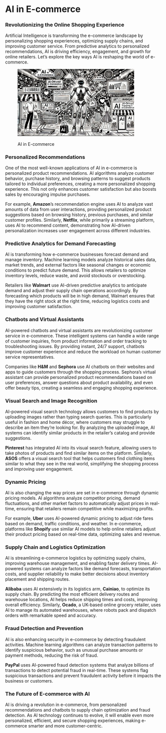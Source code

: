 # AI in E-commerce

### Revolutionizing the Online Shopping Experience

Artificial Intelligence is transforming the e-commerce landscape by personalizing shopping experiences, optimizing supply chains, and improving customer service. From predictive analytics to personalized recommendations, AI is driving efficiency, engagement, and growth for online retailers. Let’s explore the key ways AI is reshaping the world of e-commerce.

<div align="left">

<figure><img src="../../.gitbook/assets/image (1) (1) (1) (1) (1) (1).png" alt="" width="375"><figcaption><p>AI in E-commerce</p></figcaption></figure>

</div>

### Personalized Recommendations

One of the most well-known applications of AI in e-commerce is personalized product recommendations. AI algorithms analyze customer behavior, purchase history, and browsing patterns to suggest products tailored to individual preferences, creating a more personalized shopping experience. This not only enhances customer satisfaction but also boosts sales by encouraging impulse purchases.

For example, **Amazon**’s recommendation engine uses AI to analyze vast amounts of data from user interactions, providing personalized product suggestions based on browsing history, previous purchases, and similar customer profiles. Similarly, **Netflix**, while primarily a streaming platform, uses AI to recommend content, demonstrating how AI-driven personalization increases user engagement across different industries.

### Predictive Analytics for Demand Forecasting

AI is transforming how e-commerce businesses forecast demand and manage inventory. Machine learning models analyze historical sales data, market trends, and external factors like seasonal changes or economic conditions to predict future demand. This allows retailers to optimize inventory levels, reduce waste, and avoid stockouts or overstocking.

Retailers like **Walmart** use AI-driven predictive analytics to anticipate demand and adjust their supply chain operations accordingly. By forecasting which products will be in high demand, Walmart ensures that they have the right stock at the right time, reducing logistics costs and improving customer satisfaction.

### Chatbots and Virtual Assistants

AI-powered chatbots and virtual assistants are revolutionizing customer service in e-commerce. These intelligent systems can handle a wide range of customer inquiries, from product information and order tracking to troubleshooting issues. By providing instant, 24/7 support, chatbots improve customer experience and reduce the workload on human customer service representatives.

Companies like **H\&M** and **Sephora** use AI chatbots on their websites and apps to guide customers through the shopping process. Sephora’s virtual assistant can provide personalized product recommendations based on user preferences, answer questions about product availability, and even offer beauty tips, creating a seamless and engaging shopping experience.

### Visual Search and Image Recognition

AI-powered visual search technology allows customers to find products by uploading images rather than typing search queries. This is particularly useful in fashion and home décor, where customers may struggle to describe an item they’re looking for. By analyzing the uploaded image, AI systems can identify similar products in the retailer’s catalog and provide suggestions.

**Pinterest** has integrated AI into its visual search feature, allowing users to take photos of products and find similar items on the platform. Similarly, **ASOS** offers a visual search tool that helps customers find clothing items similar to what they see in the real world, simplifying the shopping process and improving user engagement.

### Dynamic Pricing

AI is also changing the way prices are set in e-commerce through dynamic pricing models. AI algorithms analyze competitor pricing, demand fluctuations, and other market factors to automatically adjust prices in real-time, ensuring that retailers remain competitive while maximizing profits.

For example, **Uber** uses AI-powered dynamic pricing to adjust ride fares based on demand, traffic conditions, and weather. In e-commerce, platforms like **Shopify** use similar AI models to help online retailers adjust their product pricing based on real-time data, optimizing sales and revenue.

### Supply Chain and Logistics Optimization

AI is streamlining e-commerce logistics by optimizing supply chains, improving warehouse management, and enabling faster delivery times. AI-powered systems can analyze factors like demand forecasts, transportation costs, and supplier reliability to make better decisions about inventory placement and shipping routes.

**Alibaba** uses AI extensively in its logistics arm, **Cainiao**, to optimize its supply chain. By predicting the most efficient delivery routes and warehouse locations, AI helps reduce shipping times and costs, improving overall efficiency. Similarly, **Ocado**, a UK-based online grocery retailer, uses AI to manage its automated warehouses, where robots pack and dispatch orders with remarkable speed and accuracy.

### Fraud Detection and Prevention

AI is also enhancing security in e-commerce by detecting fraudulent activities. Machine learning algorithms can analyze transaction patterns to identify suspicious behavior, such as unusual purchase amounts or payment methods, reducing the risk of fraud.

**PayPal** uses AI-powered fraud detection systems that analyze billions of transactions to detect potential fraud in real-time. These systems flag suspicious transactions and prevent fraudulent activity before it impacts the business or customers.

### The Future of E-commerce with AI

AI is driving a revolution in e-commerce, from personalized recommendations and chatbots to supply chain optimization and fraud detection. As AI technology continues to evolve, it will enable even more personalized, efficient, and secure shopping experiences, making e-commerce smarter and more customer-centric.
